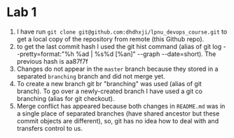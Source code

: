 # Lab 1

1. I have run `git clone git@github.com:dhdhxji/lpnu_devops_course.git` to get a local copy of the repository from remote (this Github repo).
2. to get the last commit hash I used the git hist command (alias of git log --pretty=format:"%h %ad | %s%d [%an]" --graph --date=short). The previous hash is aa87f7f
3. Changes do not appear in the `master` branch because they stored in a separated `branching` branch and did not merge yet.
4. To create a new branch git br "branching" was used (alias of git branch). To go over a newly-created branch I have used a git co branching (alias for git checkout). 
5. Merge conflict has appeared because both changes in `README.md` was in a single place of separated branches (have shared ancestor but these commit objects are different), so, git has no idea how to deal with and transfers control to us.